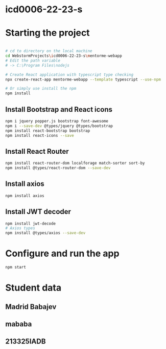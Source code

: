 # icd0006-22-23-s

# Starting the project
~~~bash

# cd to directory on the local machine
cd WebstormProjects\icd0006-22-23-s\mentorme-webapp
# Edit the path variable 
# -> C:\Program Files\nodejs

# Create React application with typescript type checking
npx create-react-app mentorme-webapp --template typescript --use-npm

# Or simply use install the npm
npm install

~~~
## Install Bootstrap and React icons
~~~bash
npm i jquery popper.js bootstrap font-awesome
npm i --save-dev @types/jquery @types/bootstrap
npm install react-bootstrap bootstrap
npm install react-icons --save
~~~

## Install React Router
~~~bash
npm install react-router-dom localforage match-sorter sort-by
npm install @types/react-router-dom --save-dev
~~~

## Install axios
~~~bash
npm install axios
~~~

## Install JWT decoder 
~~~bash
npm install jwt-decode
# Axios types
npm install @types/axios --save-dev
~~~

# Configure and run the app
~~~bash
npm start
~~~

# Student data

## Madrid Babajev

## mababa

## 213325IADB